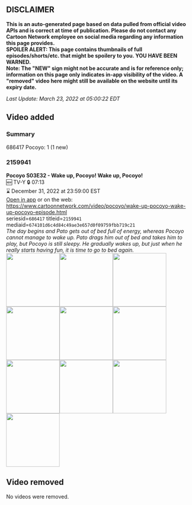 ## DISCLAIMER
**This is an auto-generated page based on data pulled from official video APIs and is correct at time of publication. Please do not contact any Cartoon Network employee on social media regarding any information this page provides.**  
**SPOILER ALERT: This page contains thumbnails of full episodes/shorts/etc. that might be spoilery to you. YOU HAVE BEEN WARNED.**  
**Note: The "NEW" sign might not be accurate and is for reference only; information on this page only indicates in-app visibility of the video. A "removed" video here might still be available on the website until its expiry date.**  

_Last Update: March 23, 2022 at 05:00:22 EDT_
## Video added
### Summary
686417 Pocoyo: 1 (1 new)  
### 2159941
**Pocoyo S03E32 - Wake up, Pocoyo! Wake up, Pocoyo!**  
🆕 TV-Y 🔒 07:13  
⌛ December 31, 2022 at 23:59:00 EST  
[Open in app](https://cnvideo.sercomkc.org/redirector.html?type=cnapp&seriesid=1000000000093702&titleid=2159941&mediaid=674101d6c4d84c49ae3e657d0f09759fbb719c21) or on the web: https://www.cartoonnetwork.com/video/pocoyo/wake-up-pocoyo-wake-up-pocoyo-episode.html  
seriesid=`686417` titleid=`2159941` mediaid=`674101d6c4d84c49ae3e657d0f09759fbb719c21`  
_The day begins and Pato gets out of bed full of energy, whereas Pocoyo cannot manage to wake up. Pato drags him out of bed and takes him to play, but Pocoyo is still sleepy. He gradually wakes up, but just when he really starts having fun, it is time to go to bed again._  
<a href="https://s3.amazonaws.com/cartoonorchestrator/2159941_001_1280x720.jpg"><img src="https://s3.amazonaws.com/cartoonorchestrator/2159941_001_640x360.jpg" height="144px" /></a><a href="https://s3.amazonaws.com/cartoonorchestrator/2159941_002_1280x720.jpg"><img src="https://s3.amazonaws.com/cartoonorchestrator/2159941_002_640x360.jpg" height="144px" /></a><a href="https://s3.amazonaws.com/cartoonorchestrator/2159941_003_1280x720.jpg"><img src="https://s3.amazonaws.com/cartoonorchestrator/2159941_003_640x360.jpg" height="144px" /></a><a href="https://s3.amazonaws.com/cartoonorchestrator/2159941_004_1280x720.jpg"><img src="https://s3.amazonaws.com/cartoonorchestrator/2159941_004_640x360.jpg" height="144px" /></a><a href="https://s3.amazonaws.com/cartoonorchestrator/2159941_005_1280x720.jpg"><img src="https://s3.amazonaws.com/cartoonorchestrator/2159941_005_640x360.jpg" height="144px" /></a><a href="https://s3.amazonaws.com/cartoonorchestrator/2159941_006_1280x720.jpg"><img src="https://s3.amazonaws.com/cartoonorchestrator/2159941_006_640x360.jpg" height="144px" /></a><a href="https://s3.amazonaws.com/cartoonorchestrator/2159941_007_1280x720.jpg"><img src="https://s3.amazonaws.com/cartoonorchestrator/2159941_007_640x360.jpg" height="144px" /></a><a href="https://s3.amazonaws.com/cartoonorchestrator/2159941_008_1280x720.jpg"><img src="https://s3.amazonaws.com/cartoonorchestrator/2159941_008_640x360.jpg" height="144px" /></a><a href="https://s3.amazonaws.com/cartoonorchestrator/2159941_009_1280x720.jpg"><img src="https://s3.amazonaws.com/cartoonorchestrator/2159941_009_640x360.jpg" height="144px" /></a><a href="https://s3.amazonaws.com/cartoonorchestrator/2159941_010_1280x720.jpg"><img src="https://s3.amazonaws.com/cartoonorchestrator/2159941_010_640x360.jpg" height="144px" /></a>
## Video removed
No videos were removed.  
